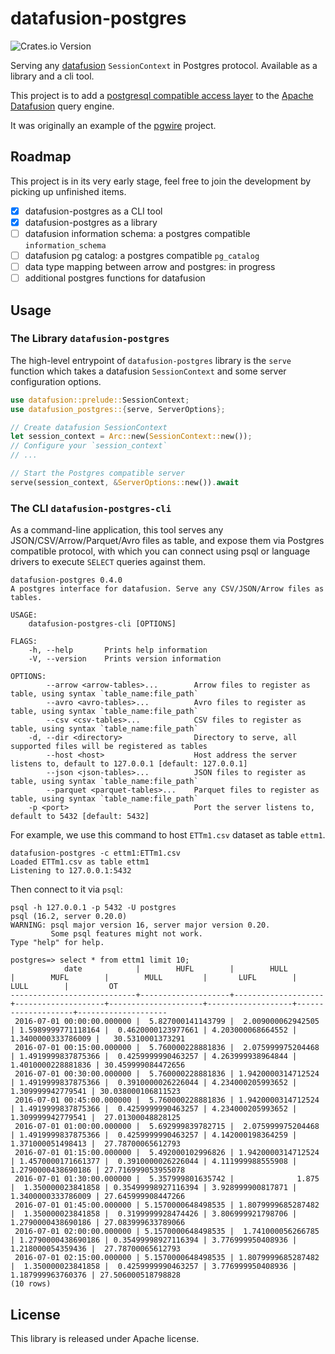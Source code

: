 # datafusion-postgres

![Crates.io Version](https://img.shields.io/crates/v/datafusion-postgres?label=datafusion-postgres)

Serving any [datafusion](https://datafusion.apache.org) `SessionContext` in
Postgres protocol. Available as a library and a cli tool.

This project is to add a [postgresql compatible access
layer](https://github.com/sunng87/pgwire) to the [Apache
Datafusion](https://github.com/apache/arrow-datafusion) query engine.

It was originally an example of the [pgwire](https://github.com/sunng87/pgwire)
project.

## Roadmap

This project is in its very early stage, feel free to join the development by
picking up unfinished items.

- [x] datafusion-postgres as a CLI tool
- [x] datafusion-postgres as a library
- [ ] datafusion information schema: a postgres compatible `information_schema`
- [ ] datafusion pg catalog: a postgres compatible `pg_catalog`
- [ ] data type mapping between arrow and postgres: in progress
- [ ] additional postgres functions for datafusion

## Usage

### The Library `datafusion-postgres`

The high-level entrypoint of `datafusion-postgres` library is the `serve`
function which takes a datafusion `SessionContext` and some server configuration
options.

```rust
use datafusion::prelude::SessionContext;
use datafusion_postgres::{serve, ServerOptions};

// Create datafusion SessionContext
let session_context = Arc::new(SessionContext::new());
// Configure your `session_context`
// ...

// Start the Postgres compatible server
serve(session_context, &ServerOptions::new()).await
```

### The CLI `datafusion-postgres-cli`

As a command-line application, this tool serves any JSON/CSV/Arrow/Parquet/Avro
files as table, and expose them via Postgres compatible protocol, with which you
can connect using psql or language drivers to execute `SELECT` queries against
them.

```
datafusion-postgres 0.4.0
A postgres interface for datafusion. Serve any CSV/JSON/Arrow files as tables.

USAGE:
    datafusion-postgres-cli [OPTIONS]

FLAGS:
    -h, --help       Prints help information
    -V, --version    Prints version information

OPTIONS:
        --arrow <arrow-tables>...        Arrow files to register as table, using syntax `table_name:file_path`
        --avro <avro-tables>...          Avro files to register as table, using syntax `table_name:file_path`
        --csv <csv-tables>...            CSV files to register as table, using syntax `table_name:file_path`
    -d, --dir <directory>                Directory to serve, all supported files will be registered as tables
        --host <host>                    Host address the server listens to, default to 127.0.0.1 [default: 127.0.0.1]
        --json <json-tables>...          JSON files to register as table, using syntax `table_name:file_path`
        --parquet <parquet-tables>...    Parquet files to register as table, using syntax `table_name:file_path`
    -p <port>                            Port the server listens to, default to 5432 [default: 5432]
```

For example, we use this command to host `ETTm1.csv` dataset as table `ettm1`.

```
datafusion-postgres -c ettm1:ETTm1.csv
Loaded ETTm1.csv as table ettm1
Listening to 127.0.0.1:5432

```

Then connect to it via `psql`:

```
psql -h 127.0.0.1 -p 5432 -U postgres
psql (16.2, server 0.20.0)
WARNING: psql major version 16, server major version 0.20.
         Some psql features might not work.
Type "help" for help.

postgres=> select * from ettm1 limit 10;
            date            |        HUFL        |        HULL        |        MUFL        |        MULL         |       LUFL        |        LULL        |         OT
----------------------------+--------------------+--------------------+--------------------+---------------------+-------------------+--------------------+--------------------
 2016-07-01 00:00:00.000000 |  5.827000141143799 |  2.009000062942505 | 1.5989999771118164 |  0.4620000123977661 | 4.203000068664552 | 1.3400000333786009 |   30.5310001373291
 2016-07-01 00:15:00.000000 |  5.760000228881836 |  2.075999975204468 | 1.4919999837875366 |  0.4259999990463257 | 4.263999938964844 | 1.4010000228881836 | 30.459999084472656
 2016-07-01 00:30:00.000000 |  5.760000228881836 | 1.9420000314712524 | 1.4919999837875366 |  0.3910000026226044 | 4.234000205993652 |  1.309999942779541 | 30.038000106811523
 2016-07-01 00:45:00.000000 |  5.760000228881836 | 1.9420000314712524 | 1.4919999837875366 |  0.4259999990463257 | 4.234000205993652 |  1.309999942779541 |  27.01300048828125
 2016-07-01 01:00:00.000000 |  5.692999839782715 |  2.075999975204468 | 1.4919999837875366 |  0.4259999990463257 | 4.142000198364259 |  1.371000051498413 |  27.78700065612793
 2016-07-01 01:15:00.000000 |  5.492000102996826 | 1.9420000314712524 | 1.4570000171661377 |  0.3910000026226044 | 4.111999988555908 | 1.2790000438690186 | 27.716999053955078
 2016-07-01 01:30:00.000000 |  5.357999801635742 |              1.875 |  1.350000023841858 | 0.35499998927116394 | 3.928999900817871 | 1.3400000333786009 | 27.645999908447266
 2016-07-01 01:45:00.000000 | 5.1570000648498535 | 1.8079999685287482 |  1.350000023841858 |  0.3199999928474426 | 3.806999921798706 | 1.2790000438690186 | 27.083999633789066
 2016-07-01 02:00:00.000000 | 5.1570000648498535 |  1.741000056266785 | 1.2790000438690186 | 0.35499998927116394 | 3.776999950408936 |  1.218000054359436 |  27.78700065612793
 2016-07-01 02:15:00.000000 | 5.1570000648498535 | 1.8079999685287482 |  1.350000023841858 |  0.4259999990463257 | 3.776999950408936 |  1.187999963760376 | 27.506000518798828
(10 rows)
```

## License

This library is released under Apache license.
